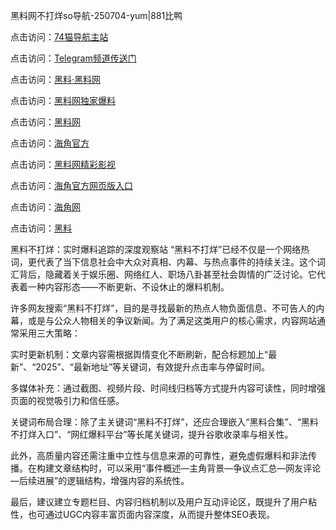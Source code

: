 黑料网不打烊so导航-250704-yum|881比鸭

点击访问：<a href="https://74mao.com/">74猫导航主站</a>

点击访问：<a href="https://74mao.com/">Telegram频道传送门</a>

点击访问：<a href="https://heiliaolvzlu3.pages.dev">黑料·黑料网</a>

点击访问：<a href="https://heiliaoyvnrda.pages.dev">黑料网独家爆料</a>

点击访问：<a href="https://haef.pages.dev/">黑料网</a>

点击访问：<a href="https://gdas.pages.dev/">海角官方</a>

点击访问：<a href="https://sdfsh.pages.dev/">黑料网精彩影视</a>

点击访问：<a href="https://sdbsd.pages.dev/">海角官方网页版入口</a>

点击访问：<a href="https://ert-6he.pages.dev/">海角网</a>

点击访问：<a href="https://gbs-3wd.pages.dev/">黑料</a>

黑料不打烊：实时爆料追踪的深度观察站
“黑料不打烊”已经不仅是一个网络热词，更代表了当下信息社会中大众对真相、内幕、与热点事件的持续关注。这个词汇背后，隐藏着关于娱乐圈、网络红人、职场八卦甚至社会舆情的广泛讨论。它代表着一种内容形态——不断更新、不设休止的爆料机制。

许多网友搜索“黑料不打烊”，目的是寻找最新的热点人物负面信息、不可告人的内幕，或是与公众人物相关的争议新闻。为了满足这类用户的核心需求，内容网站通常采用三大策略：

实时更新机制：文章内容需根据舆情变化不断刷新，配合标题加上“最新”、“2025”、“最新地址”等关键词，有效提升点击率与停留时间。

多媒体补充：通过截图、视频片段、时间线归档等方式提升内容可读性，同时增强页面的视觉吸引力和信任感。

关键词布局合理：除了主关键词“黑料不打烊”，还应合理嵌入“黑料合集”、“黑料不打烊入口”、“网红爆料平台”等长尾关键词，提升谷歌收录率与相关性。

此外，高质量内容还需注重中立性与信息来源的可靠性，避免虚假爆料和非法传播。在构建文章结构时，可以采用“事件概述—主角背景—争议点汇总—网友评论—后续进展”的逻辑结构，增强内容的系统性。

最后，建议建立专题栏目、内容归档机制以及用户互动评论区，既提升了用户粘性，也可通过UGC内容丰富页面内容深度，从而提升整体SEO表现。
